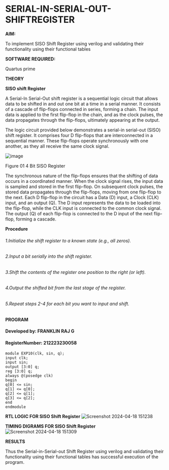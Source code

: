 # SERIAL-IN-SERIAL-OUT-SHIFTREGISTER

**AIM:**

To implement  SISO Shift Register using verilog and validating their functionality using their functional tables

**SOFTWARE REQUIRED:**

Quartus prime

**THEORY**

**SISO shift Register**

A Serial-In Serial-Out shift register is a sequential logic circuit that allows data to be shifted in and out one bit at a time in a serial manner. It consists of a cascade of flip-flops connected in series, forming a chain. The input data is applied to the first flip-flop in the chain, and as the clock pulses, the data propagates through the flip-flops, ultimately appearing at the output.

The logic circuit provided below demonstrates a serial-in serial-out (SISO) shift register. It comprises four D flip-flops that are interconnected in a sequential manner. These flip-flops operate synchronously with one another, as they all receive the same clock signal.

![image](https://github.com/naavaneetha/SERIAL-IN-SERIAL-OUT-SHIFTREGISTER/assets/154305477/e81c4072-37f9-46c6-8145-566764b74c3a)

Figure 01 4 Bit SISO Register

The synchronous nature of the flip-flops ensures that the shifting of data occurs in a coordinated manner. When the clock signal rises, the input data is sampled and stored in the first flip-flop. On subsequent clock pulses, the stored data propagates through the flip-flops, moving from one flip-flop to the next.
Each D flip-flop in the circuit has a Data (D) input, a Clock (CLK) input, and an output (Q). The D input represents the data to be loaded into the flip-flop, while the CLK input is connected to the common clock signal. The output (Q) of each flip-flop is connected to the D input of the next flip-flop, forming a cascade.

**Procedure**
###### 1.Initialize the shift register to a known state (e.g., all zeros).
###### 2.Input a bit serially into the shift register.
###### 3.Shift the contents of the register one position to the right (or left).
###### 4.Output the shifted bit from the last stage of the register.
###### 5.Repeat steps 2-4 for each bit you want to input and shift.


**PROGRAM**

#### Developed by: FRANKLIN RAJ G 
#### RegisterNumber: 212223230058
```
module EXP10(clk, sin, q);
input clk;
input sin;
output [3:0] q;
reg [3:0] q;
always @(posedge clk)
begin
q[0] <= sin;
q[1] <= q[0];
q[2] <= q[1];
q[3] <= q[2];
end
endmodule
```

**RTL LOGIC FOR SISO Shift Register**
![Screenshot 2024-04-18 151238](https://github.com/PremkumarG3/SERIAL-IN-SERIAL-OUT-SHIFTREGISTER/assets/138955646/979228b6-555e-479c-8f80-5042c94ebb41)

**TIMING DIGRAMS FOR SISO Shift Register**
![Screenshot 2024-04-18 151309](https://github.com/PremkumarG3/SERIAL-IN-SERIAL-OUT-SHIFTREGISTER/assets/138955646/be4b0b87-f712-4094-9814-b8c11d3b70ad)

**RESULTS**

Thus the Serial-in-Serial-out Shift Register using verilog and validating their functionality using their functional tables has successful execution of the program.

